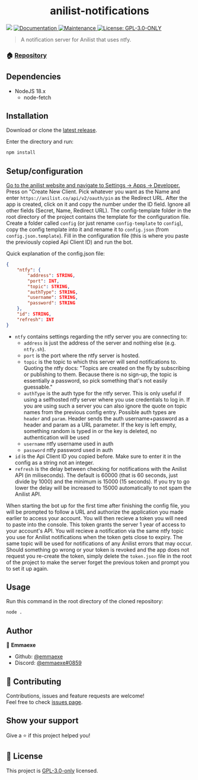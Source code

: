 <h1 align="center">anilist-notifications</h1>
<p>
  <img src="https://img.shields.io/badge/node-18.x-blue.svg" />
  <a href="https://github.com/emmaexe/anilist-notifications/wiki" target="_blank">
    <img alt="Documentation" src="https://img.shields.io/badge/documentation-yes-brightgreen.svg" />
  </a>
  <a href="https://github.com/emmaexe/anilist-notifications/graphs/commit-activity" target="_blank">
    <img alt="Maintenance" src="https://img.shields.io/badge/Maintained%3F-yes-green.svg" />
  </a>
  <a href="https://github.com/emmaexe/anilist-notifications/blob/main/LICENSE" target="_blank">
    <img alt="License: GPL-3.0-ONLY" src="https://img.shields.io/github/license/emmaexe/anilist-notifications" />
  </a>
</p>

> A notification server for Anilist that uses ntfy.

### 🏠 [Repository](https://github.com/emmaexe/anilist-notifications)

## **Dependencies**

- NodeJS 18.x
  - node-fetch

## **Installation**

Download or clone the [latest release](https://github.com/emmaexe/anilist-notifications/releases/latest).

Enter the directory and run:

```sh
npm install
```

## **Setup/configuration**

[Go to the anilist website and navigate to Settings -> Apps -> Developer.](https://anilist.co/settings/developer) Press on "Create New Client. Pick whatever you want as the Name and enter ``https://anilist.co/api/v2/oauth/pin`` as the Redirect URL. After the app is created, click on it and copy the number under the ID field. Ignore all other fields (Secret, Name, Redirect URL). The config-template folder in the root directory of the project contains the template for the configuration file. Create a folder called ``config`` (or just rename ``config-template`` to ``config``), copy the config template into it and rename it to `config.json` (from ``config.json.template``). Fill in the configuration file (this is where you paste the previously copied Api Client ID) and run the bot.

Quick explanation of the config.json file:

```json
{
    "ntfy": {
        "address": STRING,
        "port": INT,
        "topic": STRING,
        "authType": STRING,
        "username": STRING,
        "password": STRING 
    },
    "id": STRING,
    "refresh": INT
}
```

- `ntfy` contains settings regarding the ntfy server you are connecting to:
  - `address` is just the address of the server and nothing else (e.g. `ntfy.sh`).
  - `port` is the port where the ntfy server is hosted.
  - `topic` is the topic to which this server will send notifications to. Quoting the ntfy docs: "Topics are created on the fly by subscribing or publishing to them. Because there is no sign-up, the topic is essentially a password, so pick something that's not easily guessable."
  - `authType` is the auth type for the ntfy server. This is only useful if using a selfhosted ntfy server where you use credentials to log in. If you are using such a server you can also ignore the quote on topic names from the previous config entry. Possible auth types are `header` and `param`. Header sends the auth username+password as a header and param as a URL parameter. If the key is left empty, something random is typed in or the key is deleted, no authentication will be used
  - `username` ntfy username used in auth
  - `password` ntfy password used in auth
- `id` is the Api Client ID you copied before. Make sure to enter it in the config as a string not an integer.
- `refresh` is the delay between checking for notifications with the Anilist API (in miliseconds). The default is 60000 (that is 60 seconds, just divide by 1000) and the minimum is 15000 (15 seconds). If you try to go lower the delay will be increased to 15000 automatically to not spam the Anilist API.

When starting the bot up for the first time after finishing the config file, you will be prompted to follow a URL and authorize the application you made earlier to access your account. You will then recieve a token you will need to paste into the console. This token grants the server 1 year of access to your account's API. You will recieve a notification via the same ntfy topic you use for Anilist notifications when the token gets close to expiry. The same topic will be used for notifications of any Anilist errors that may occur. Should something go wrong or your token is revoked and the app does not request you re-create the token, simply delete the `token.json` file in the root of the project to make the server forget the previous token and prompt you to set it up again.

## **Usage**

Run this command in the root directory of the cloned repository:

```sh
node .
```

## **Author**

👤 **Emmaexe**

- Github: [@emmaexe](https://github.com/emmaexe)
- Discord: [@emmaexe#0859](https://discord.gg/v4YrAgBRvz)

## 🤝 Contributing

Contributions, issues and feature requests are welcome!<br />Feel free to check [issues page](https://github.com/emmaexe/anilist-notifications/issues).

## Show your support

Give a ⭐️ if this project helped you!

## 📝 License

This project is [GPL-3.0-only](https://github.com/emmaexe/anilist-notifications/blob/main/LICENSE) licensed.
